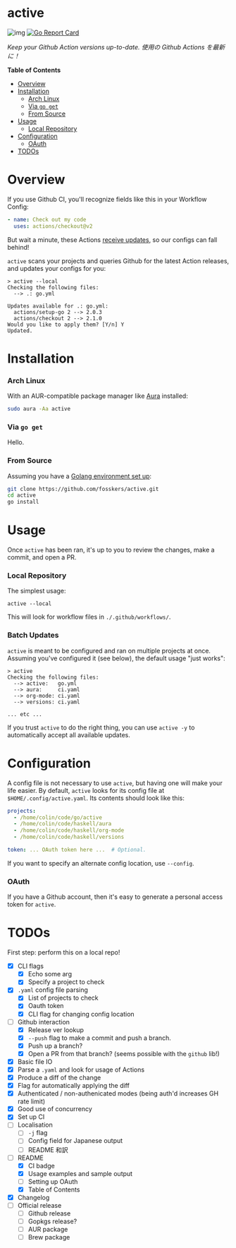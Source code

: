 # active

![img](https://github.com/fosskers/active/workflows/Tests/badge.svg)
[![Go Report Card](https://goreportcard.com/badge/github.com/fosskers/active)](https://goreportcard.com/report/github.com/fosskers/active)

*Keep your Github Action versions up-to-date. 使用の Github Actions を最新に！*

<!-- markdown-toc start - Don't edit this section. Run M-x markdown-toc-refresh-toc -->
**Table of Contents**

- [Overview](#overview)
- [Installation](#installation)
    - [Arch Linux](#arch-linux)
    - [Via `go get`](#via-go-get)
    - [From Source](#from-source)
- [Usage](#usage)
    - [Local Repository](#local-repository)
- [Configuration](#configuration)
    - [OAuth](#oauth)
- [TODOs](#todos)

<!-- markdown-toc end -->

# Overview

If you use Github CI, you'll recognize fields like this in your Workflow Config:

```yaml
- name: Check out my code
  uses: actions/checkout@v2
```

But wait a minute, these Actions [receive
updates](https://github.com/actions/checkout/releases), so our configs can fall
behind!

`active` scans your projects and queries Github for the latest Action releases,
and updates your configs for you:

```
> active --local
Checking the following files:
  --> .: go.yml

Updates available for .: go.yml:
  actions/setup-go 2 --> 2.0.3
  actions/checkout 2 --> 2.1.0
Would you like to apply them? [Y/n] Y
Updated.
```

# Installation

### Arch Linux

With an AUR-compatible package manager like
[Aura](https://aur.archlinux.org/packages/aura-bin/) installed:

```bash
sudo aura -Aa active
```

### Via `go get`

Hello.

### From Source

Assuming you have a [Golang environment set up](https://golang.org/doc/install):

```bash
git clone https://github.com/fosskers/active.git
cd active
go install
```

# Usage

Once `active` has been ran, it's up to you to review the changes, make a commit,
and open a PR.

### Local Repository

The simplest usage:

```
active --local
```

This will look for workflow files in `./.github/workflows/`.

### Batch Updates

`active` is meant to be configured and ran on multiple projects at once.
Assuming you've configured it (see below), the default usage "just works":

```
> active
Checking the following files:
  --> active:   go.yml
  --> aura:     ci.yaml
  --> org-mode: ci.yaml
  --> versions: ci.yaml

... etc ...
```

If you trust `active` to do the right thing, you can use `active -y` to
automatically accept all available updates.

# Configuration

A config file is not necessary to use `active`, but having one will make your
life easier. By default, `active` looks for its config file at
`$HOME/.config/active.yaml`. Its contents should look like this:

```yaml
projects:
  - /home/colin/code/go/active
  - /home/colin/code/haskell/aura
  - /home/colin/code/haskell/org-mode
  - /home/colin/code/haskell/versions

token: ... OAuth token here ...  # Optional.
```

If you want to specify an alternate config location, use `--config`.

### OAuth

If you have a Github account, then it's easy to generate a personal access token
for `active`.

# TODOs

First step: perform this on a local repo!

- [x] CLI flags
  - [x] Echo some arg
  - [x] Specify a project to check
- [x] `.yaml` config file parsing
  - [x] List of projects to check
  - [x] Oauth token
  - [x] CLI flag for changing config location
- [ ] Github interaction
  - [x] Release ver lookup
  - [x] `--push` flag to make a commit and push a branch.
  - [x] Push up a branch?
  - [x] Open a PR from that branch? (seems possible with the `github` lib!)
- [x] Basic file IO
- [x] Parse a `.yaml` and look for usage of Actions
- [x] Produce a diff of the change
- [x] Flag for automatically applying the diff
- [x] Authenticated / non-authenicated modes (being auth'd increases GH rate limit)
- [x] Good use of concurrency
- [x] Set up CI
- [ ] Localisation
  - [ ] `-j` flag
  - [ ] Config field for Japanese output
  - [ ] README 和訳
- [ ] README
  - [x] CI badge
  - [x] Usage examples and sample output
  - [ ] Setting up OAuth
  - [x] Table of Contents
- [x] Changelog
- [ ] Official release
  - [ ] Github release
  - [ ] Gopkgs release?
  - [ ] AUR package
  - [ ] Brew package
